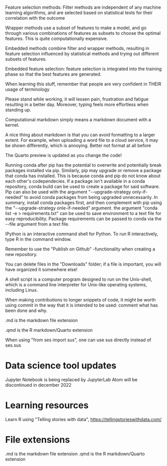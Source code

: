 
Feature selection methods:
Filter methods are independent of any machine learning algorithms, and are selected based on statistical tests for their correlation with the outcome

Wrapper methods use a subset of features to make a model, and go through various combinations of features as subsets to choose the optimal features. This is quite computationally expensive.

Embedded methods combine filter and wrapper methods, resulting in feature selection influenced by statistical methods and trying out different subsets of features.

Embedded feature selection: feature selection is integrated into the training phase so that the best features are generated.

When learning this stuff, remember that people are very confident in THEIR usage of terminology

Please stand while working, it will lessen pain, frustration and fatigue resulting in a better day. Moreover, typing feels more effortless when standing up.

Computational markdown simply means a markdown document with a kernel.

A nice thing about markdown is that you can avoid formatting to a larger extent. For example, when uploading a word file to a cloud service, it may be shown differently, which is annoying. Better not format at all before

The Quarto preview is updated as you change the code!

Running conda after pip has the potential to overwrite and potentially break packages installed via pip. Similarly, pip may upgrade or remove a package that conda has installed. This is because conda and pip do not know about each other's codependecies.
If a package isn't available in a conda repository, conda build can be used to create a package for said software.
Pip can also be used with the argument "--upgrade-strategy only-if-needed" to avoid conda packages from being upgraded unnecessarily.
In summary, install conda packages first, and then complement with pip using the "--upgrade-strategy onle-if-needed" argument.
the argument "conda list -e > requirements.txt" can be used to save environment to a text file for easy reproducibility.
Package requirements can be passed to conda via the --file argument from a text file.

IPython is an interactive command shell for Python. To run R interactively, type R in the command window.

Remember to use the "Publish on Github" -functionality when creating a new repository.

You can delete files in the "Downloads" folder; if a file is important, you will have organized it somewhere else!

A shell script is a computer program designed to run on the Unix-shell, which is a command line interpreter for Unix-like operating systems, including Linux.

When making contributions to longer snippets of code, it might be worth using commit in the way that it is intended to be used: comment what has been done and why.

.md is the markdown file extension

.qmd is the R markdown/Quarto extension

When using "from ses import sus", one can use sus directly instead of ses.sus


# Data science tool updates
Jupyter Notebook is being replaced by JupyterLab
Atom will be discontinued in december 2022

# Learning resources

Learn R using "Telling stories with data", https://tellingstorieswithdata.com/

# File extensions
.md is the markdown file extension
.qmd is the R markdown/Quarto extension
